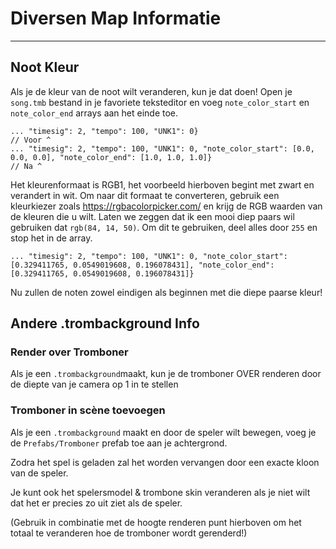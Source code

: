 # Diversen Map Informatie
---

## Noot Kleur
Als je de kleur van de noot wilt veranderen, kun je dat doen! Open je `song.tmb` bestand in je favoriete teksteditor en voeg `note_color_start` en `note_color_end` arrays aan het einde toe.
```
... "timesig": 2, "tempo": 100, "UNK1": 0} 
// Voor ^
... "timesig": 2, "tempo": 100, "UNK1": 0, "note_color_start": [0.0, 0.0, 0.0], "note_color_end": [1.0, 1.0, 1.0]}
// Na ^
```
Het kleurenformaat is RGB1, het voorbeeld hierboven begint met zwart en verandert in wit. Om naar dit formaat te converteren, gebruik een kleurkiezer zoals <https://rgbacolorpicker.com/> en krijg de RGB waarden van de kleuren die u wilt. Laten we zeggen dat ik een mooi diep paars wil gebruiken dat `rgb(84, 14, 50)`. Om dit te gebruiken, deel alles door `255` en stop het in de array.
```
... "timesig": 2, "tempo": 100, "UNK1": 0, "note_color_start": [0.329411765, 0.0549019608, 0.196078431], "note_color_end": [0.329411765, 0.0549019608, 0.196078431]}
```
Nu zullen de noten zowel eindigen als beginnen met die diepe paarse kleur!


## Andere .trombackground Info

### Render over Tromboner
Als je een `.trombackground`maakt, kun je de tromboner OVER renderen door de diepte van je camera op 1 in te stellen

### Tromboner in scène toevoegen
Als je een `.trombackground` maakt en door de speler wilt bewegen, voeg je de `Prefabs/Tromboner` prefab toe aan je achtergrond.

Zodra het spel is geladen zal het worden vervangen door een exacte kloon van de speler.

Je kunt ook het spelersmodel & trombone skin veranderen als je niet wilt dat het er precies zo uit ziet als de speler.

(Gebruik in combinatie met de hoogte renderen punt hierboven om het totaal te veranderen hoe de tromboner wordt gerenderd!)